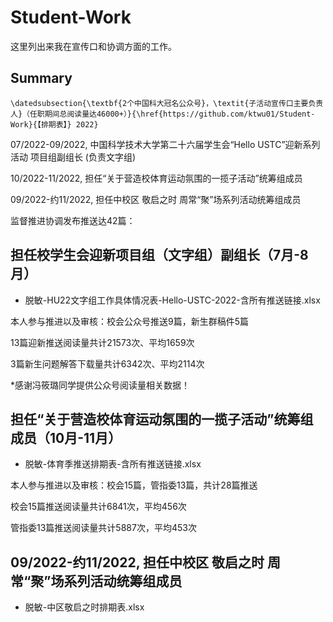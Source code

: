 # Student-Work
这里列出来我在宣传口和协调方面的工作。

## Summary
```
\datedsubsection{\textbf{2个中国科大冠名公众号}，\textit{子活动宣传口主要负责人}（任职期间总阅读量达46000+）}{\href{https://github.com/ktwu01/Student-Work}{【排期表】} 2022}
```

07/2022-09/2022, 中国科学技术大学第二十六届学生会“Hello USTC”迎新系列活动 项目组副组长 (负责文字组) 

10/2022-11/2022, 担任“关于营造校体育运动氛围的一揽子活动”统筹组成员

09/2022-约11/2022, 担任中校区 敬启之时 周常“聚”场系列活动统筹组成员

监督推进协调发布推送达42篇：

## 担任校学生会迎新项目组（文字组）副组长（7月-8月）
- 脱敏-HU22文字组工作具体情况表-Hello-USTC-2022-含所有推送链接.xlsx

本人参与推进以及审核：校会公众号推送9篇，新生群稿件5篇

13篇迎新推送阅读量共计21573次、平均1659次

3篇新生问题解答下载量共计6342次、平均2114次

*感谢冯筱璐同学提供公众号阅读量相关数据！

## 担任“关于营造校体育运动氛围的一揽子活动”统筹组成员（10月-11月）
- 脱敏-体育季推送排期表-含所有推送链接.xlsx

本人参与推进以及审核：校会15篇，管指委13篇，共计28篇推送

校会15篇推送阅读量共计6841次，平均456次

管指委13篇推送阅读量共计5887次，平均453次

## 09/2022-约11/2022, 担任中校区 敬启之时 周常“聚”场系列活动统筹组成员

- 脱敏-中区敬启之时排期表.xlsx
